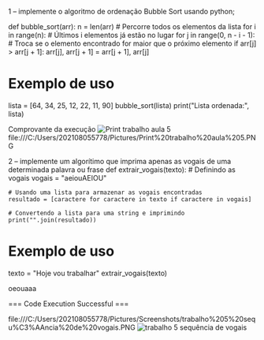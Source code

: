 1 – implemente o algoritmo de ordenação Bubble Sort usando python;

def bubble_sort(arr):
    n = len(arr)
    # Percorre todos os elementos da lista
    for i in range(n):
        # Últimos i elementos já estão no lugar
        for j in range(0, n - i - 1):
            # Troca se o elemento encontrado for maior que o próximo elemento
            if arr[j] > arr[j + 1]:
                arr[j], arr[j + 1] = arr[j + 1], arr[j]

# Exemplo de uso
lista = [64, 34, 25, 12, 22, 11, 90]
bubble_sort(lista)
print("Lista ordenada:", lista)

Comprovante da execução
![Print trabalho aula 5](https://github.com/user-attachments/assets/b6d2dbc5-9e49-4553-bca6-999bcb9c952d)
file:///C:/Users/202108055778/Pictures/Print%20trabalho%20aula%205.PNG


2 – implemente um algorítimo que imprima apenas as vogais de uma 
determinada palavra ou frase
def extrair_vogais(texto):
    # Definindo as vogais
    vogais = "aeiouAEIOU"
    
    # Usando uma lista para armazenar as vogais encontradas
    resultado = [caractere for caractere in texto if caractere in vogais]
    
    # Convertendo a lista para uma string e imprimindo
    print("".join(resultado))

# Exemplo de uso
texto = "Hoje vou trabalhar"
extrair_vogais(texto)

oeouaaa

=== Code Execution Successful ===




file:///C:/Users/202108055778/Pictures/Screenshots/trabalho%205%20sequ%C3%AAncia%20de%20vogais.PNG
![trabalho 5 sequência de vogais](https://github.com/user-attachments/assets/ea392877-3742-4c30-b9c5-cd5d3014c033)
